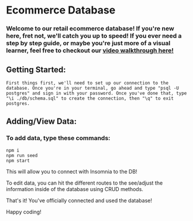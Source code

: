 # Ecommerce Database

### Welcome to our retail ecommerce database! If you're new here, fret not, we'll catch you up to speed! If you ever need a step by step guide, or maybe you're just more of a visual learner, feel free to checkout our [video walkthrough here!](https://drive.google.com/file/d/1wZDBfXouJ72ycf3xlPKEeg1Mix4e_EZk/view?usp=sharing)

## Getting Started:
    First things first, we'll need to set up our connection to the database. Once you're in your terminal, go ahead and type "psql -U postgres" and sign in with your password. Once you've done that, type "\i ./db/schema.sql" to create the connection, then "\q" to exit postgres.

## Adding/View Data:
### To add data, type these commands:
    npm i
    npm run seed
    npm start
This will allow you to connect with Insomnia to the DB!

To edit data, you can hit the different routes to the see/adjust the information inside of the database using CRUD methods.

That's it! You've officially connected and used the database!

Happy coding!